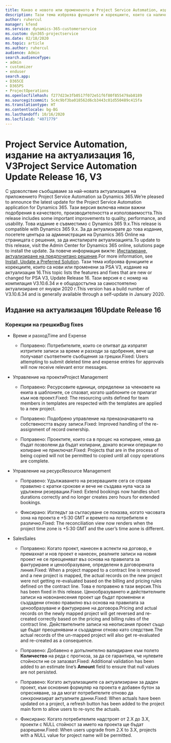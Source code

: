```yaml
---
title: Какво е новото или промененото в Project Service Automation, издание на актуализация 16, V3
description: Тази тема изброява функциите и корекциите, които са налични в Project Service Automation V3, издание на актуализация 16, V3.
author: ruhercul
manager: kfend
ms.service: dynamics-365-customerservice
ms.custom: dyn365-projectservice
ms.date: 02/18/2020
ms.topic: article
ms.author: ruhercul
audience: Admin
search.audienceType:
- admin
- customizer
- enduser
search.app:
- D365CE
- D365PS
- ProjectOperations
ms.openlocfilehash: f277d23e3fb0517f072e51f6f80f855479ab8189
ms.sourcegitcommit: 5c4c9bf3ba018562d6cb3443c01d550489c415fa
ms.translationtype: HT
ms.contentlocale: bg-BG
ms.lasthandoff: 10/16/2020
ms.locfileid: "4071779"
---
```

# <a name="project-service-automation-update-release-16-v3"></a><span data-ttu-id="5c5f8-103">Project Service Automation, издание на актуализация 16, V3</span><span class="sxs-lookup"><span data-stu-id="5c5f8-103">Project Service Automation Update Release 16, V3</span></span>

<span data-ttu-id="5c5f8-104">С удоволствие съобщаваме за най-новата актуализация на приложението Project Service Automation за Dynamics 365.</span><span class="sxs-lookup"><span data-stu-id="5c5f8-104">We’re pleased to announce the latest update for the Project Service Automation application for Dynamics 365.</span></span> <span data-ttu-id="5c5f8-105">Тази версия включва някои важни подобрения в качеството, производителността и използваемостта.</span><span class="sxs-lookup"><span data-stu-id="5c5f8-105">This release includes some important improvements to quality, performance, and usability.</span></span>  <span data-ttu-id="5c5f8-106">Това издание е съвместимо с Dynamics 365 9.x.</span><span class="sxs-lookup"><span data-stu-id="5c5f8-106">This release is compatible with Dynamics 365 9.x.</span></span> <span data-ttu-id="5c5f8-107">За да актуализирате до това издание, посетете центъра за администрация на Dynamics 365 Online на страницата с решения, за да инсталирате актуализацията.</span><span class="sxs-lookup"><span data-stu-id="5c5f8-107">To update to this release, visit the Admin Center for Dynamics 365 online, solutions page to install the update.</span></span> <span data-ttu-id="5c5f8-108">За повече информация вижте: [Инсталиране, актуализиране на предпочитано решение](https://docs.microsoft.com/dynamics365/project-service/upgrade-psa-home-page).</span><span class="sxs-lookup"><span data-stu-id="5c5f8-108">For more information, see [Install, Update a Preferred Solution](https://docs.microsoft.com/dynamics365/project-service/upgrade-psa-home-page).</span></span>
<span data-ttu-id="5c5f8-109">Тази тема изброява функциите и корекциите, които са нови или променени за PSA V3, издание на актуализация 16.</span><span class="sxs-lookup"><span data-stu-id="5c5f8-109">This topic lists the features and fixes that are new or changed for PSA V3, Update Release 16.</span></span> <span data-ttu-id="5c5f8-110">Тази версия е с номер на компилация V3.10.6.34 и е общодостъпна за самостоятелно актуализиране от януари 2020 г.</span><span class="sxs-lookup"><span data-stu-id="5c5f8-110">This version has a build number of V3.10.6.34 and is generally available through a self-update in January 2020.</span></span>


## <a name="update-release-16"></a><span data-ttu-id="5c5f8-111">Издание на актуализация 16</span><span class="sxs-lookup"><span data-stu-id="5c5f8-111">Update Release 16</span></span>

### <a name="bug-fixes"></a><span data-ttu-id="5c5f8-112">Корекции на грешки</span><span class="sxs-lookup"><span data-stu-id="5c5f8-112">Bug fixes</span></span>

-   <span data-ttu-id="5c5f8-113">Време и разход</span><span class="sxs-lookup"><span data-stu-id="5c5f8-113">Time and Expense</span></span>

    -   <span data-ttu-id="5c5f8-114">Поправено: Потребителите, които се опитват да изпратят изтритите записи за време и разходи за одобрения, вече ще получават съответните съобщения за грешки.</span><span class="sxs-lookup"><span data-stu-id="5c5f8-114">Fixed: Users attempting to submit deleted time and expense entries for approvals will now receive relevant error messages.</span></span>

-   <span data-ttu-id="5c5f8-115">Управление на проекти</span><span class="sxs-lookup"><span data-stu-id="5c5f8-115">Project Management</span></span>

    -   <span data-ttu-id="5c5f8-116">Поправено: Ресурсовите единици, определени за членовете на екипа в шаблоните, се спазват, когато шаблоните се прилагат към нов проект.</span><span class="sxs-lookup"><span data-stu-id="5c5f8-116">Fixed: The resourcing units defined for team members in templates are respected with the templates are applied to a new project.</span></span>

    -   <span data-ttu-id="5c5f8-117">Поправено: Подобрено управление на преназначаването на собствеността върху записи.</span><span class="sxs-lookup"><span data-stu-id="5c5f8-117">Fixed: Improved handling of the re-assignment of record ownership.</span></span>

    -   <span data-ttu-id="5c5f8-118">Поправено: Проектите, които са в процес на копиране, няма да бъдат позволени да бъдат копирани, докато всички операции по копиране не приключат.</span><span class="sxs-lookup"><span data-stu-id="5c5f8-118">Fixed: Projects that are in the process of being copied will not be permitted to copied until all copy operations are complete.</span></span>

-   <span data-ttu-id="5c5f8-119">Управление на ресурс</span><span class="sxs-lookup"><span data-stu-id="5c5f8-119">Resource Management</span></span>

    -   <span data-ttu-id="5c5f8-120">Поправено: Удължаването на резервациите сега се справя правилно с кратки срокове и вече не създава нула часа за удължени резервации.</span><span class="sxs-lookup"><span data-stu-id="5c5f8-120">Fixed: Extend bookings now handles short durations correctly and no longer creates zero hours for extended bookings.</span></span>

    -   <span data-ttu-id="5c5f8-121">Фиксирано: Изгледът за съгласуване се показва, когато часовата зона на проекта е +5:30 GMT и времето на потребителя е различно.</span><span class="sxs-lookup"><span data-stu-id="5c5f8-121">Fixed: The reconciliation view now renders when the project time zone is +5:30 GMT and the user’s time aone is different.</span></span>

-   <span data-ttu-id="5c5f8-122">Sales</span><span class="sxs-lookup"><span data-stu-id="5c5f8-122">Sales</span></span>

    -   <span data-ttu-id="5c5f8-123">Поправено: Когато проект, нанесен в аспекти на договор, е премахнат и нов проект е нанесен, реалните записи на новия проект не се преоценяват въз основа на правилата за фактуриране и ценообразуване, определени в договорената линия.</span><span class="sxs-lookup"><span data-stu-id="5c5f8-123">Fixed: When a project mapped to a contract line is removed and a new project is mapped, the actual records on the new project were not getting re-evaluated based on the billing and pricing rules defined on the contract line.</span></span> <span data-ttu-id="5c5f8-124">Това е поправено в тази версия.</span><span class="sxs-lookup"><span data-stu-id="5c5f8-124">This has been fixed in this release.</span></span> <span data-ttu-id="5c5f8-125">Ценообразуването и действителните записи на новонанесения проект ще бъдат променени и създадени отново правилно въз основа на правилата за ценообразуване и фактуриране на договора.</span><span class="sxs-lookup"><span data-stu-id="5c5f8-125">Pricing and actual records on the newly mapped project will get reversed and re-created correctly based on the pricing and billing rules of the contract line.</span></span> <span data-ttu-id="5c5f8-126">Действителните записи на неописания проект също ще бъдат преоценявани и създадени отново като следствие.</span><span class="sxs-lookup"><span data-stu-id="5c5f8-126">The actual records of the un-mapped project will also get re-evaluated and re-created as a consequence.</span></span>

    -   <span data-ttu-id="5c5f8-127">Поправено: Добавено е допълнително валидиране към полето **Количество** на реда с прогноза, за да се гарантира, че нулевите стойности не се запазват.</span><span class="sxs-lookup"><span data-stu-id="5c5f8-127">Fixed: Additional validation has been added to an estimate line’s **Amount** field to ensure that null values are not persisted.</span></span>

    -   <span data-ttu-id="5c5f8-128">Поправено: Когато актуализациите са актуализирани за даден проект, към основния формуляр на проекта е добавен бутон за опресняване, за да могат потребителите отново да синхронизират актуалните данни.</span><span class="sxs-lookup"><span data-stu-id="5c5f8-128">Fixed: When actuals have been updated on a project, a refresh button has been added to the project main form to allow users to re-sync the actuals.</span></span>

    -   <span data-ttu-id="5c5f8-129">Фиксирано: Когато потребителите надстроят от 2.X до 3.X, проекти с NULL стойност за името на проекта ще бъдат разрешени.</span><span class="sxs-lookup"><span data-stu-id="5c5f8-129">Fixed: When users upgrade from 2.X to 3.X, projects with a NULL value for project name will be permitted.</span></span>

